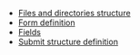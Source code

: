  - [Files and directories structure](https://github.com/circlekeurope/cksites-drupal-salesforce-forms/blob/main/docs/Files%20and%20directories%20structure.md)
 - [Form definition](https://github.com/circlekeurope/cksites-drupal-salesforce-forms/blob/main/docs/Form%20definition.md)
 - [Fields](https://github.com/circlekeurope/cksites-drupal-salesforce-forms/blob/main/docs/Fields.md)
 - [Submit structure definition](https://github.com/circlekeurope/cksites-drupal-salesforce-forms/blob/main/docs/Submit%20structure%20definition.md)
